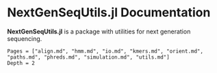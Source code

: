  # NextGenSeqUtils.jl Documentation

**NextGenSeqUtils.jl** is a package with utilities for next generation sequencing.

```@contents
Pages = ["align.md", "hmm.md", "io.md", "kmers.md", "orient.md", "paths.md", "phreds.md", "simulation.md", "utils.md"]
Depth = 2
```

```@index
``` 
